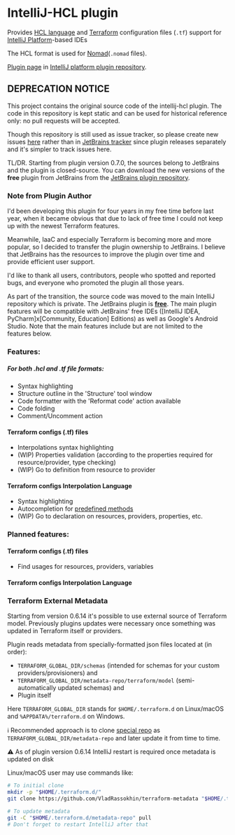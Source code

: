 # IntelliJ-HCL plugin

Provides [HCL language](https://github.com/hashicorp/hcl) and [Terraform](https://terraform.io) configuration files (`.tf`) support for [IntelliJ Platform](https://www.jetbrains.org/pages/viewpage.action?pageId=983889)-based IDEs

The HCL format is used for [Nomad](https://www.nomadproject.io/)(`.nomad` files).

[Plugin page](https://plugins.jetbrains.com/plugin/7808) in [IntelliJ platform plugin repository](https://plugins.jetbrains.com).

## DEPRECATION NOTICE
This project contains the original source code of the intellij-hcl plugin. The code in this repository is kept static and can be used for historical reference only: no pull requests will be accepted.

Though this repository is still used as issue tracker, so please create new issues [here](https://github.com/VladRassokhin/intellij-hcl/issues) rather than in [JetBrains tracker](https://youtrack.jetbrains.com/issues/IDEA) since plugin releases separately and it's simpler to track issues here.

TL/DR. Starting from plugin version 0.7.0, the sources belong to JetBrains and the plugin is closed-source. You can download the new versions of the **free** plugin from JetBrains from the [JetBrains plugin repository](https://plugins.jetbrains.com/plugin/7808).

### Note from Plugin Author

I'd been developing this plugin for four years in my free time before last year, when it became obvious that due to lack of free time I could not keep up with the newest Terraform features.

Meanwhile, IaaC and especially Terraform is becoming more and more popular, so I decided to transfer the plugin ownership to JetBrains. I believe that JetBrains has the resources to improve the plugin over time and provide efficient user support.

I'd like to thank all users, contributors, people who spotted and reported bugs, and everyone who promoted the plugin all those years.

As part of the transition, the source code was moved to the main IntelliJ repository which is private. The JetBrains plugin is  **[free](https://plugins.jetbrains.com/plugin/7808)**. The main plugin features will be compatible with JetBrains' free IDEs (\[IntelliJ IDEA, PyCharm\]x\[Community, Education\] Editions) as well as Google's Android Studio. Note that the main features include but are not limited to the features below.
 


### Features:
##### For both .hcl and .tf file formats:
* Syntax highlighting
* Structure outline in the 'Structure' tool window
* Code formatter with the 'Reformat code' action available
* Code folding
* Comment/Uncomment action

#### Terraform configs (.tf) files
* Interpolations syntax highlighting
* (WIP) Properties validation (according to the properties required for resource/provider, type checking)
* (WIP) Go to definition from resource to provider

#### Terraform configs Interpolation Language
* Syntax highlighting
* Autocompletion for [predefined methods](https://www.terraform.io/docs/configuration/interpolation.html) 
* (WIP) Go to declaration on resources, providers, properties, etc.


### Planned features:
#### Terraform configs (.tf) files
* Find usages for resources, providers, variables

#### Terraform configs Interpolation Language


### Terraform External Metadata

Starting from version 0.6.14 it's possible to use external source of Terraform model.
Previously plugins updates were necessary once something was updated in Terraform itself or providers.

Plugin reads metadata from specially-formatted json files located at (in order):
 * `TERRAFORM_GLOBAL_DIR/schemas` (intended for schemas for your custom providers/provisioners) and 
 * `TERRAFORM_GLOBAL_DIR/metadata-repo/terraform/model` (semi-automatically updated schemas) and
 * Plugin itself

Here `TERRAFORM_GLOBAL_DIR` stands for `$HOME/.terraform.d` on Linux/macOS and `%APPDATA%/terraform.d` on Windows.

:information_source: Recommended approach is to clone [special repo](https://github.com/VladRassokhin/terraform-metadata) as `TERRAFORM_GLOBAL_DIR/metadata-repo` 
and later update it from time to time.

:warning: As of plugin version 0.6.14 IntelliJ restart is required once metadata is updated on disk

Linux/macOS user may use commands like:
```bash
# To initial clone
mkdir -p "$HOME/.terraform.d/"
git clone https://github.com/VladRassokhin/terraform-metadata "$HOME/.terraform.d/metadata-repo"

# To update metadata
git -C "$HOME/.terraform.d/metadata-repo" pull
# Don't forget to restart IntelliJ after that
```
